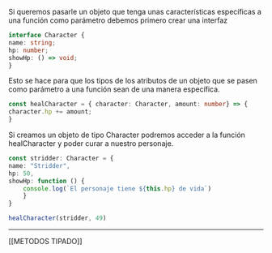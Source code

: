 Si queremos pasarle un objeto que tenga unas características específicas a una función como parámetro debemos primero crear una interfaz
```typescript
interface Character {
name: string;
hp: number;
showHp: () => void;
}
```

Esto se hace para que los tipos de los atributos de un objeto que se pasen como parámetro a una función sean de una manera específica.
```typescript
const healCharacter = { character: Character, amount: number} => {
character.hp += amount;
}
```

Si creamos un objeto de tipo Character podremos acceder a la función healCharacter y poder curar a nuestro personaje.

```typescript
const stridder: Character = {
name: "Stridder",
hp: 50,
showHp: function () {
	console.log(`El personaje tiene ${this.hp} de vida`)
	}
}

healCharacter(stridder, 49)
```
---
[[METODOS TIPADO]]